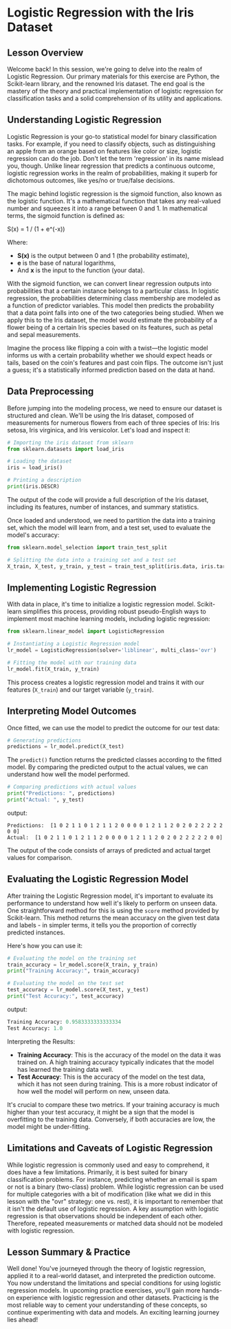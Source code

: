 # Logistic Regression with the Iris Dataset

## Lesson Overview
Welcome back! In this session, we're going to delve into the realm of Logistic Regression. Our primary materials for this exercise are Python, the Scikit-learn library, and the renowned Iris dataset. The end goal is the mastery of the theory and practical implementation of logistic regression for classification tasks and a solid comprehension of its utility and applications.

## Understanding Logistic Regression
Logistic Regression is your go-to statistical model for binary classification tasks. For example, if you need to classify objects, such as distinguishing an apple from an orange based on features like color or size, logistic regression can do the job. Don't let the term 'regression' in its name mislead you, though. Unlike linear regression that predicts a continuous outcome, logistic regression works in the realm of probabilities, making it superb for dichotomous outcomes, like yes/no or true/false decisions.

The magic behind logistic regression is the sigmoid function, also known as the logistic function. It's a mathematical function that takes any real-valued number and squeezes it into a range between 0 and 1. In mathematical terms, the sigmoid function is defined as:

S(x) = 1 / (1 + e^(-x))

Where:

- **S(x)** is the output between 0 and 1 (the probability estimate),
- **e** is the base of natural logarithms,
- And **x** is the input to the function (your data).

With the sigmoid function, we can convert linear regression outputs into probabilities that a certain instance belongs to a particular class. In logistic regression, the probabilities determining class membership are modeled as a function of predictor variables. This model then predicts the probability that a data point falls into one of the two categories being studied. When we apply this to the Iris dataset, the model would estimate the probability of a flower being of a certain Iris species based on its features, such as petal and sepal measurements.

Imagine the process like flipping a coin with a twist—the logistic model informs us with a certain probability whether we should expect heads or tails, based on the coin's features and past coin flips. The outcome isn't just a guess; it's a statistically informed prediction based on the data at hand.

## Data Preprocessing
Before jumping into the modeling process, we need to ensure our dataset is structured and clean. We'll be using the Iris dataset, composed of measurements for numerous flowers from each of three species of Iris: Iris setosa, Iris virginica, and Iris versicolor. Let's load and inspect it:

```Python
# Importing the iris dataset from sklearn
from sklearn.datasets import load_iris

# Loading the dataset
iris = load_iris()

# Printing a description
print(iris.DESCR)
```

The output of the code will provide a full description of the Iris dataset, including its features, number of instances, and summary statistics.

Once loaded and understood, we need to partition the data into a training set, which the model will learn from, and a test set, used to evaluate the model's accuracy:

```Python
from sklearn.model_selection import train_test_split

# Splitting the data into a training set and a test set
X_train, X_test, y_train, y_test = train_test_split(iris.data, iris.target, test_size=0.2, random_state=42)
```

## Implementing Logistic Regression
With data in place, it's time to initialize a logistic regression model. Scikit-learn simplifies this process, providing robust pseudo-English ways to implement most machine learning models, including logistic regression:

```Python
from sklearn.linear_model import LogisticRegression

# Instantiating a Logistic Regression model
lr_model = LogisticRegression(solver='liblinear', multi_class='ovr')

# Fitting the model with our training data
lr_model.fit(X_train, y_train)
```

This process creates a logistic regression model and trains it with our features (`X_train`) and our target variable (`y_train`).

## Interpreting Model Outcomes
Once fitted, we can use the model to predict the outcome for our test data:

```Python
# Generating predictions
predictions = lr_model.predict(X_test)
```

The `predict()` function returns the predicted classes according to the fitted model. By comparing the predicted output to the actual values, we can understand how well the model performed.

```Python
# Comparing predictions with actual values
print("Predictions: ", predictions)
print("Actual: ", y_test)
```

output:

```
Predictions:  [1 0 2 1 1 0 1 2 1 1 2 0 0 0 0 1 2 1 1 2 0 2 0 2 2 2 2 2 0 0]
Actual:  [1 0 2 1 1 0 1 2 1 1 2 0 0 0 0 1 2 1 1 2 0 2 0 2 2 2 2 2 0 0]
```

The output of the code consists of arrays of predicted and actual target values for comparison.

## Evaluating the Logistic Regression Model
After training the Logistic Regression model, it's important to evaluate its performance to understand how well it's likely to perform on unseen data. One straightforward method for this is using the `score` method provided by Scikit-learn. This method returns the mean accuracy on the given test data and labels - in simpler terms, it tells you the proportion of correctly predicted instances.

Here's how you can use it:

```Python
# Evaluating the model on the training set
train_accuracy = lr_model.score(X_train, y_train)
print("Training Accuracy:", train_accuracy)

# Evaluating the model on the test set
test_accuracy = lr_model.score(X_test, y_test)
print("Test Accuracy:", test_accuracy)
```

output:

```Python
Training Accuracy: 0.9583333333333334
Test Accuracy: 1.0
```

Interpreting the Results:

- **Training Accuracy**: This is the accuracy of the model on the data it was trained on. A high training accuracy typically indicates that the model has learned the training data well.
- **Test Accuracy**: This is the accuracy of the model on the test data, which it has not seen during training. This is a more robust indicator of how well the model will perform on new, unseen data.

It's crucial to compare these two metrics. If your training accuracy is much higher than your test accuracy, it might be a sign that the model is overfitting to the training data. Conversely, if both accuracies are low, the model might be under-fitting.

## Limitations and Caveats of Logistic Regression
While logistic regression is commonly used and easy to comprehend, it does have a few limitations. Primarily, it is best suited for binary classification problems. For instance, predicting whether an email is spam or not is a binary (two-class) problem. While logistic regression can be used for multiple categories with a bit of modification (like what we did in this lesson with the "ovr" strategy: one vs. rest), it is important to remember that it isn't the default use of logistic regression. A key assumption with logistic regression is that observations should be independent of each other. Therefore, repeated measurements or matched data should not be modeled with logistic regression.

## Lesson Summary & Practice
Well done! You've journeyed through the theory of logistic regression, applied it to a real-world dataset, and interpreted the prediction outcome. You now understand the limitations and special conditions for using logistic regression models. In upcoming practice exercises, you'll gain more hands-on experience with logistic regression and other datasets. Practicing is the most reliable way to cement your understanding of these concepts, so continue experimenting with data and models. An exciting learning journey lies ahead!
